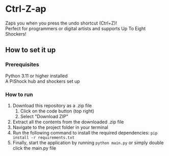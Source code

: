 # Ctrl-Z-ap
Zaps you when you press the undo shortcut (Ctrl+Z)!  
Perfect for programmers or digital artists and supports Up To Eight Shockers! 
## How to set it up
### Prerequisites
Python 3.11 or higher installed  
A PiShock hub and shockers set up

### How to run
1. Download this repository as a .zip file
   1. Click on the code button (top right)
   2. Select "Download ZIP"
2. Extract all the contents from the downloaded .zip file
3. Navigate to the project folder in your terminal
4. Run the following command to install the required dependencies: `pip install -r requirements.txt`
5. Finally, start the application by running `python main.py` or simply double click the main.py file
